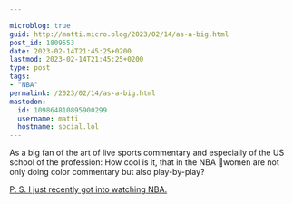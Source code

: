 ```yaml
---

microblog: true
guid: http://matti.micro.blog/2023/02/14/as-a-big.html
post_id: 1809553
date: 2023-02-14T21:45:25+0200
lastmod: 2023-02-14T21:45:25+0200
type: post
tags:
- "NBA"
permalink: /2023/02/14/as-a-big.html
mastodon:
  id: 109864810895900299
  username: matti
  hostname: social.lol
---
```

As a big fan of the art of live sports commentary and especially of the US school of the profession: How cool is it, that in the NBA 🏀women are not only doing color commentary but also play-by-play?

[P. S. I just recently got into watching NBA.](https://blog.martin-haehnel.de/2023/02/12/having-just-recently.html)
